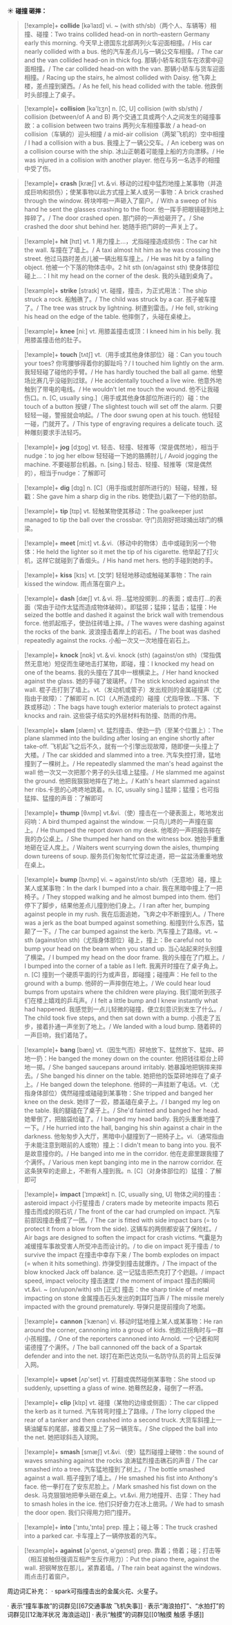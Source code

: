 ☀ <span class="category">**碰撞 砸摔：**</span>
>[!example]+ <span class="vocabulary">**collide**</span> [kəˈlaɪd]
> <span class="definition">vi. ~ (with sth/sb)（两个人、车辆等）相撞、碰撞：</span>Two trains collided head-on in north-eastern Germany early this morning. 今天早上德国东北部两列火车迎面相撞。/ His car nearly collided with a bus. 他的汽车差点儿与一辆公交车相撞。/ The car and the van collided head-on in thick fog. 那辆小轿车和货车在浓雾中迎面相撞。/ The car collided head-on with the van. 那辆小轿车与货车迎面相撞。/ Racing up the stairs, he almost collided with Daisy. 他飞奔上楼，差点撞到黛西。/ As he fell, his head collided with the table. 他跌倒时头部撞上了桌子。

>[!example]+ <span class="vocabulary">**collision**</span> [kə'lɪӡn] 
> <span class="definition">n. [C, U] collision (with sb/sth) / collision (between/of A and B) 两个交通工具或两个人之间发生的碰撞事故：</span>a collision between two trains 两列火车相撞事故 / a head-on collision（车辆的）迎头相撞 / a mid-air collision（两架飞机的）空中相撞 / I had a collision with a bus. 我撞上了一辆公交车。/ An iceberg was on a collision course with the ship. 冰山正朝着可能撞上船的方向漂移。/ He was injured in a collision with another player. 他在与另一名选手的相撞中受了伤。

>[!example]+ <span class="vocabulary">**crash**</span> [kræʃ] 
> <span class="definition">vt.＆vi. 移动的过程中猛烈地撞上某事物（并造成巨响和损伤）；使某事物以此方式撞上某人或另一事物：</span>A brick crashed through the window. 砖块哗啦一声砸入了窗户。/ With a sweep of his hand he sent the glasses crashing to the floor. 他一挥手把眼镜碰到地上摔碎了。/ The door crashed open. 那门砰的一声给砸开了。/ She crashed the door shut behind her. 她随手把门砰的一声关上了。

>[!example]+ <span class="vocabulary">**hit**</span> [hɪt] 
> <span class="definition">vt. 1 用力撞上…，尤指碰撞造成损伤：</span>The car hit the wall. 车撞在了墙上。/ A taxi almost hit him as he was crossing the street. 他过马路时差点儿被一辆出租车撞上。/ He was hit by a falling object. 他被一个下落的物体击中。<span class="definition">2 hit sth (on/against sth) 使身体部位碰上…：</span>I hit my head on the corner of the desk. 我的头磕到桌角了。

>[!example]+ <span class="vocabulary">**strike**</span> [straɪk] 
> <span class="definition">vt. 碰撞，撞击，为正式用法：</span>The ship struck a rock. 船触礁了。/ The child was struck by a car. 孩子被车撞了。/ The tree was struck by lightning. 树遭到雷击。/ He fell, striking his head on the edge of the table. 他摔倒了，头碰在桌棱上。

>[!example]+ <span class="vocabulary">**knee**</span> [ni:] 
> <span class="definition">vt. 用膝盖撞击或顶：</span>I kneed him in his belly. 我用膝盖撞击他的肚子。

>[!example]+ <span class="vocabulary">**touch**</span> [tʌtʃ] 
> <span class="definition">vt.（用手或其他身体部位）碰：</span>Can you touch your toes? 你弯腰够得着你的脚趾吗？/ I touched him lightly on the arm. 我轻轻碰了碰他的手臂。/ He has hardly touched the ball all game. 他整场比赛几乎没碰到过球。/ He accidentally touched a live wire. 他意外地触到了带电的电线。/ He wouldn’t let me touch the wound. 他不让我碰伤口。<span class="definition">n. [C, usually sing.]（用手或其他身体部位所进行的）碰：</span>the touch of a button 按键 / The slightest touch will set off the alarm. 只要轻轻一碰，警报就会响起。/ The door swung open at his touch. 他轻轻一碰，门就开了。/ This type of engraving requires a delicate touch. 这种雕刻要求手法轻巧。

>[!example]+ <span class="vocabulary">**jog**</span> [dӡɒɡ] 
> <span class="definition">vt. 轻击、轻撞、轻推等（常是偶然地），相当于nudge：</span>to jog her elbow 轻轻碰一下她的胳膊肘儿 / Avoid jogging the machine. 不要碰那台机器。<span class="definition">n. [sing.] 轻击、轻撞、轻推等（常是偶然的），相当于nudge：</span>了解即可

>[!example]+ <span class="vocabulary">**dig**</span> [dɪɡ] 
> <span class="definition">n. [C]（用手指或肘部所进行的）轻碰，轻推，轻戳：</span>She gave him a sharp dig in the ribs. 她使劲儿戳了一下他的肋部。

>[!example]+ <span class="vocabulary">**tip**</span> [tɪp] 
> <span class="definition">vt. 轻触某物使其移动：</span>The goalkeeper just managed to tip the ball over the crossbar. 守门员刚好把球捅出球门的横梁。

>[!example]+ <span class="vocabulary">**meet**</span> [mi:t] 
> <span class="definition">vt.＆vi.（移动中的物体）击中或碰到另一个物体：</span>He held the lighter so it met the tip of his cigarette. 他举起了打火机，这样它就碰到了香烟头。/ His hand met hers. 他的手碰到她的手。

>[!example]+ <span class="vocabulary">**kiss**</span> [kɪs] 
> <span class="definition">vt. [文学] 轻轻地移动或触碰某事物：</span>The rain kissed the window. 雨点落在窗户上。

>[!example]+ <span class="vocabulary">**dash**</span> [dæʃ] 
> <span class="definition">vt.＆vi. 将…猛地投掷到…的表面；或击打…的表面（常由于动作太猛而造成物体破碎）。即猛掷；猛摔；猛击；猛撞：</span>He seized the bottle and dashed it against the brick wall with tremendous force. 他抓起瓶子，使劲往砖墙上摔。/ The waves were dashing against the rocks of the bank. 波浪撞击着岸上的岩石。/ The boat was dashed repeatedly against the rocks. 小船一次又一次地撞在岩石上。

>[!example]+ <span class="vocabulary">**knock**</span> [nɒk] 
> <span class="definition">vt.＆vi. knock (sth) (against/on sth)（常指偶然无意地）短促而生硬地击打某物，即碰，撞：</span>I knocked my head on one of the beams. 我的头撞在了其中一根横梁上。/ Her hand knocked against the glass. 她的手碰了玻璃杯。/ The stick knocked against the wall. 棍子击打到了墙上。<span class="definition">vt.（发动机或管子）发出规则的金属碰撞声（尤指由于故障）：</span>了解即可 <span class="definition">n. [C]（人所造成的）碰撞（尤指导致…下落、下跌或移动）：</span>The bags have tough exterior materials to protect against knocks and rain. 这些袋子结实的外层材料有防撞、防雨的作用。
      
>[!example]+ <span class="vocabulary">**slam**</span> [slæm]
> <span class="definition">vt. 猛烈撞击、使劲一扔（至某个位置上）：</span>The plane slammed into the building after losing an engine shortly after take-off. 飞机起飞之后不久，就有一个引擎出现故障，随即便一头撞上了大楼。/ The car skidded and slammed into a tree. 汽车失控打滑，猛地撞到了一棵树上。/ He repeatedly slammed the man's head against the wall 他一次又一次把那个男子的头往墙上猛撞。/ He slammed me against the ground. 他把我狠狠地摔在了地上。/ Kath's heart slammed against her ribs.卡思的心咚咚地跳着。<span class="definition">n. [C, usually sing.] 猛摔；猛撞；也可指猛摔、猛撞的声音：</span>了解即可

>[!example]+ <span class="vocabulary">**thump**</span> [θʌmp]
> <span class="definition">vt.&vi.（使）撞击在一个硬表面上，嘭地发出闷响：</span>A bird thumped against the window. 一只鸟儿咚的一声撞在窗上。/ He thumped the report down on my desk. 他嘭的一声把报告摔在我的办公桌上。/ She thumped her hand on the witness box. 她抬手重重地砸在证人席上。/ Waiters went scurrying down the aisles, thumping down tureens of soup. 服务员们匆匆忙忙穿过走道，把一盆盆汤重重地放在桌上。

>[!example]+ <span class="vocabulary">**bump**</span> [bʌmp]
> <span class="definition">vi. ~ against/into sb/sth（无意地）碰，撞上某人或某事物：</span>In the dark I bumped into a chair. 我在黑暗中撞上了一把椅子。/ They stopped walking and he almost bumped into them. 他们停下了脚步，结果他差点儿撞到他们身上。/ I ran after her, bumping against people in my rush. 我在后面追她，飞奔之中不断撞到人。/ There was a jerk as the boat bumped against something. 船撞到什么东西，猛颠了一下。/ The car bumped against the kerb. 汽车撞上了路缘。<span class="definition">vt. ~ sth (against/on sth)（尤指身体部位）碰上，撞上：</span>Be careful not to bump your head on the beam when you stand up. 当心站起来时头别撞了横梁。/ I bumped my head on the door frame. 我的头撞在了门框上。/ I bumped into the corner of a table as I left. 我离开时撞在了桌子角上。<span class="definition">n. [C] 撞到一个硬质平面的行为或声音，即碰撞；碰撞声：</span>He fell to the ground with a bump. 他砰的一声摔倒在地上。/ We could hear loud bumps from upstairs where the children were playing. 我们能听到孩子们在楼上嬉戏的乒乓声。/ I felt a little bump and I knew instantly what had happened. 我感觉到一点儿轻微的碰撞，便立刻意识到发生了什么。/ The child took five steps, and then sat down with a bump. 小孩走了五步，接着扑通一声坐到了地上。/ We landed with a loud bump. 随着砰的一声巨响，我们着陆了。

>[!example]+ <span class="vocabulary">**bang**</span> [bæŋ]
> <span class="definition">vt.（因生气而）砰地放下、猛然放下、猛摔、砰地一扔：</span>He banged the money down on the counter. 他把钱往柜台上砰地一掷。/ She banged saucepans around irritably. 她暴躁地把锅摔来摔去。/ She banged his dinner on the table. 她把他的饭菜砰地摔在了桌子上。/ He banged down the telephone. 他砰的一声挂断了电话。<span class="definition">vt.（尤指身体部位）偶然碰撞或磕碰到某事物：</span>She tripped and banged her knee on the desk. 她绊了一跤，膝盖磕在桌子上。/ I banged my leg on the table. 我的腿磕在了桌子上。/ She'd fainted and banged her head. 她晕倒了，把脑袋给磕了。/ I banged my head badly. 我的头重重地撞了一下。/ He hurried into the hall, banging his shin against a chair in the darkness. 他匆匆步入大厅，黑暗中小腿撞到了一把椅子上。<span class="definition">vi.（通常指由于未能注意到眼前的人或物）撞上：</span>I didn't mean to bang into you. 我不是故意撞你的。/ He banged into me in the corridor. 他在走廊里跟我撞了个满怀。/ Various men kept banging into me in the narrow corridor. 在这条狭窄的走廊上，不断有人撞到我。<span class="definition">n. [C]（对身体部位的）猛撞：</span>了解即可
             
>[!example]+ <span class="vocabulary">**impact**</span> [ˈɪmpækt]
> <span class="definition">n. [C, usually sing, U] 物体之间的撞击：</span>asteroid impact 小行星撞击 / craters made by meteorite impacts 陨石撞击而成的陨石坑 / The front of the car had crumpled on impact. 汽车前部因撞击叠成了一团。/ The car is fitted with side impact bars (= to protect it from a blow from the side). 这辆车的两侧都安装了保险杠。/ Air bags are designed to soften the impact for crash victims. 气囊是为减缓撞车事故受害人所受冲击而设计的。/ to die on impact 死于撞击 / to survive the impact 在撞击中幸存下来 / The bomb explodes on impact (= when it hits something). 炸弹受到撞击就爆炸。/ The impact of the blow knocked Jack off balance. 这一记猛击把杰克打了个趔趄。/ impact speed, impact velocity 撞击速度 / the moment of impact 撞击的瞬间 <span class="definition">vt.&vi. ~ (on/upon/with) sth [正式] 撞击：</span>the sharp tinkle of metal impacting on stone 金属撞击石头发出的刺耳叮当声 / The missile merely impacted with the ground prematurely. 导弹只是提前撞向了地面。          

>[!example]+ <span class="vocabulary">**cannon**</span> [ˈkænən]
> <span class="definition">vi. 移动时猛地撞上某人或某事物：</span>He ran around the corner, cannoning into a group of kids. 他跑过拐角时与一群小孩相撞。/ One of the reporters cannoned into Arnold. 一个记者和阿诺德撞了个满怀。/ The ball cannoned off the back of a Spartak defender and into the net. 球打在斯巴达克队一名防守队员的背上后反弹入网。

>[!example]+ <span class="vocabulary">**upset**</span> [ʌp'set] 
> <span class="definition">vt. 打翻或偶然碰倒某事物：</span>She stood up suddenly, upsetting a glass of wine. 她蓦然起身，碰倒了一杯酒。
           
>[!example]+ <span class="vocabulary">**clip**</span> [klɪp]
> <span class="definition">vt. 碰撞（某物的边缘或侧面）：</span>The car clipped the kerb as it turned. 汽车转弯时撞上了路缘。/ The lorry clipped the rear of a tanker and then crashed into a second truck. 大货车斜撞上一辆油罐车的尾部，接着又撞上了另一辆货车。/ She clipped the ball into the net. 她把球斜击入球网。
           
>[!example]+ <span class="vocabulary">**smash**</span> [smæʃ]
> <span class="definition">vt.&vi.（使）猛烈碰撞上硬物：</span>the sound of waves smashing against the rocks 浪涛猛烈撞击礁石的声音 / The car smashed into a tree. 汽车猛地撞到了树上。/ The bottle smashed against a wall. 瓶子撞到了墙上。/ He smashed his fist into Anthony's face. 他一拳打在了安东尼脸上。/ Mark smashed his fist down on the desk. 马克狠狠地把拳头砸在桌上。<span class="definition">vt.&vi. 用力地撞开、击穿：</span>They had to smash holes in the ice. 他们只好奋力在冰上凿洞。/ We had to smash the door open. 我们只得用力把门撞开。

>[!example]+ <span class="vocabulary">**into**</span> ['ɪntu,'ɪntə] 
> <span class="definition">prep. 撞上；碰上等：</span>The truck crashed into a parked car. 卡车撞上了一辆停放着的汽车。

>[!example]+ <span class="vocabulary">**against**</span> [ə'ɡenst, ə'ɡeɪnst] 
> <span class="definition">prep. 靠着；倚着；碰；打击等（相互接触但强调互相产生反作用力）：</span>Put the piano there, against the wall. 把钢琴放在那儿，紧靠着墙。/ The rain beat against the windows. 雨点击打着窗户。

周边词汇补充：
· spark可指撞击出的金属火花、火星子。

· 表示“撞车事故”的词群见[[67交通事故 飞机失事]]
· 表示“海浪拍打”、“水拍打”的词群见[[12海洋状况 海浪运动]]
· 表示“触摸”的词群见[[01触摸 触感 手感]]

